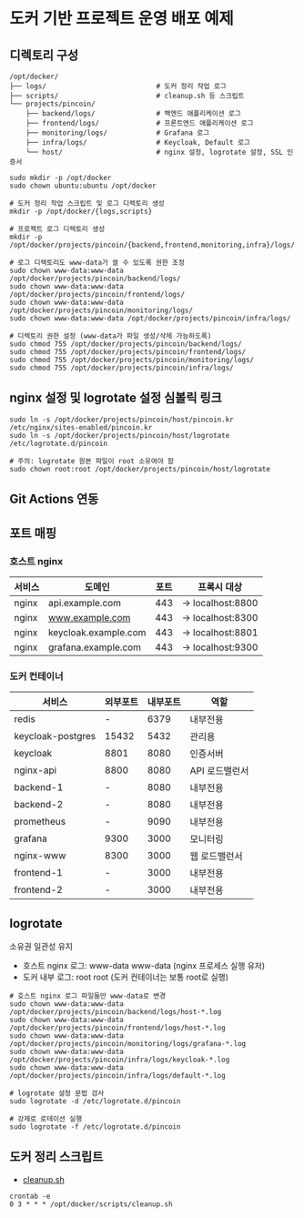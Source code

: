 # 도커 기반 프로젝트 운영 배포 예제

## 디렉토리 구성

```
/opt/docker/
├── logs/                           # 도커 정리 작업 로그
├── scripts/                        # cleanup.sh 등 스크립트
└── projects/pincoin/
    ├── backend/logs/               # 백엔드 애플리케이션 로그
    ├── frontend/logs/              # 프론트엔드 애플리케이션 로그  
    ├── monitoring/logs/            # Grafana 로그
    ├── infra/logs/                 # Keycloak, Default 로그
    └── host/                       # nginx 설정, logrotate 설정, SSL 인증서
```

```shell
sudo mkdir -p /opt/docker
sudo chown ubuntu:ubuntu /opt/docker

# 도커 정리 작업 스크립트 및 로그 디렉토리 생성
mkdir -p /opt/docker/{logs,scripts}

# 프로젝트 로그 디렉토리 생성
mkdir -p /opt/docker/projects/pincoin/{backend,frontend,monitoring,infra}/logs/

# 로그 디렉토리도 www-data가 쓸 수 있도록 권한 조정
sudo chown www-data:www-data /opt/docker/projects/pincoin/backend/logs/
sudo chown www-data:www-data /opt/docker/projects/pincoin/frontend/logs/
sudo chown www-data:www-data /opt/docker/projects/pincoin/monitoring/logs/
sudo chown www-data:www-data /opt/docker/projects/pincoin/infra/logs/

# 디렉토리 권한 설정 (www-data가 파일 생성/삭제 가능하도록)
sudo chmod 755 /opt/docker/projects/pincoin/backend/logs/
sudo chmod 755 /opt/docker/projects/pincoin/frontend/logs/
sudo chmod 755 /opt/docker/projects/pincoin/monitoring/logs/
sudo chmod 755 /opt/docker/projects/pincoin/infra/logs/
```

## nginx 설정 및 logrotate 설정 심볼릭 링크

```
sudo ln -s /opt/docker/projects/pincoin/host/pincoin.kr /etc/nginx/sites-enabled/pincoin.kr
sudo ln -s /opt/docker/projects/pincoin/host/logrotate /etc/logrotate.d/pincoin

# 주의: logrotate 원본 파일이 root 소유여야 함
sudo chown root:root /opt/docker/projects/pincoin/host/logrotate
```

## Git Actions 연동

## 포트 매핑

### 호스트 nginx

| 서비스   | 도메인                  | 포트  | 프록시 대상           |
|-------|----------------------|-----|------------------|
| nginx | api.example.com      | 443 | → localhost:8800 |
| nginx | www.example.com      | 443 | → localhost:8300 |
| nginx | keycloak.example.com | 443 | → localhost:8801 |
| nginx | grafana.example.com  | 443 | → localhost:9300 |

### 도커 컨테이너

| 서비스               | 외부포트  | 내부포트 | 역할        |
|-------------------|-------|------|-----------|
| redis             | -     | 6379 | 내부전용      |
| keycloak-postgres | 15432 | 5432 | 관리용       |
| keycloak          | 8801  | 8080 | 인증서버      |
| nginx-api         | 8800  | 8080 | API 로드밸런서 |
| backend-1         | -     | 8080 | 내부전용      |
| backend-2         | -     | 8080 | 내부전용      |
| prometheus        | -     | 9090 | 내부전용      |
| grafana           | 9300  | 3000 | 모니터링      |
| nginx-www         | 8300  | 3000 | 웹 로드밸런서   |
| frontend-1        | -     | 3000 | 내부전용      |
| frontend-2        | -     | 3000 | 내부전용      |

## logrotate

소유권 일관성 유지
- 호스트 nginx 로그: www-data www-data (nginx 프로세스 실행 유저)
- 도커 내부 로그: root root (도커 컨테이너는 보통 root로 실행)

```shell
# 호스트 nginx 로그 파일들만 www-data로 변경
sudo chown www-data:www-data /opt/docker/projects/pincoin/backend/logs/host-*.log
sudo chown www-data:www-data /opt/docker/projects/pincoin/frontend/logs/host-*.log
sudo chown www-data:www-data /opt/docker/projects/pincoin/monitoring/logs/grafana-*.log
sudo chown www-data:www-data /opt/docker/projects/pincoin/infra/logs/keycloak-*.log
sudo chown www-data:www-data /opt/docker/projects/pincoin/infra/logs/default-*.log

# logrotate 설정 문법 검사
sudo logrotate -d /etc/logrotate.d/pincoin

# 강제로 로테이션 실행
sudo logrotate -f /etc/logrotate.d/pincoin
```

## 도커 정리 스크립트 
- [cleanup.sh](/opt/docker/scripts/cleanup.sh)

```
crontab -e
0 3 * * * /opt/docker/scripts/cleanup.sh
```